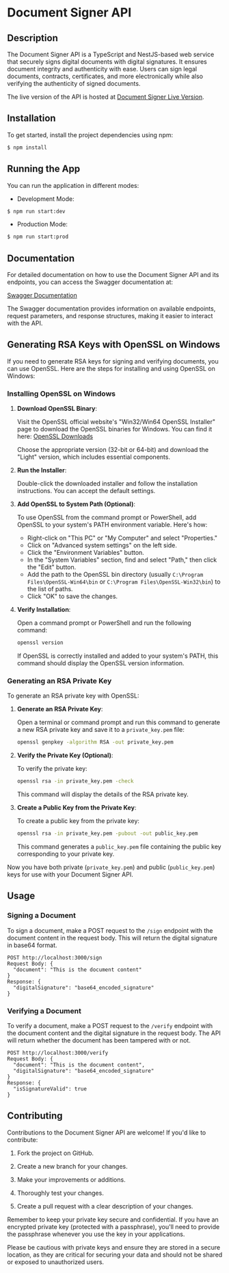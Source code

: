 # Document Signer API

## Description

The Document Signer API is a TypeScript and NestJS-based web service that securely signs digital documents with digital signatures. It ensures document integrity and authenticity with ease. Users can sign legal documents, contracts, certificates, and more electronically while also verifying the authenticity of signed documents.

The live version of the API is hosted at [Document Signer Live Version](https://document-signer.onrender.com).

## Installation

To get started, install the project dependencies using npm:

```bash
$ npm install
```

## Running the App

You can run the application in different modes:

- Development Mode:

```bash
$ npm run start:dev
```

- Production Mode:

```bash
$ npm run start:prod
```

## Documentation

For detailed documentation on how to use the Document Signer API and its endpoints, you can access the Swagger documentation at:

[Swagger Documentation](https://document-signer.onrender.com/docs)

The Swagger documentation provides information on available endpoints, request parameters, and response structures, making it easier to interact with the API.

## Generating RSA Keys with OpenSSL on Windows

If you need to generate RSA keys for signing and verifying documents, you can use OpenSSL. Here are the steps for installing and using OpenSSL on Windows:

### Installing OpenSSL on Windows

1. **Download OpenSSL Binary**:

   Visit the OpenSSL official website's "Win32/Win64 OpenSSL Installer" page to download the OpenSSL binaries for Windows. You can find it here: [OpenSSL Downloads](https://slproweb.com/products/Win32OpenSSL.html)

   Choose the appropriate version (32-bit or 64-bit) and download the "Light" version, which includes essential components.

2. **Run the Installer**:

   Double-click the downloaded installer and follow the installation instructions. You can accept the default settings.

3. **Add OpenSSL to System Path (Optional)**:

   To use OpenSSL from the command prompt or PowerShell, add OpenSSL to your system's PATH environment variable. Here's how:

   - Right-click on "This PC" or "My Computer" and select "Properties."
   - Click on "Advanced system settings" on the left side.
   - Click the "Environment Variables" button.
   - In the "System Variables" section, find and select "Path," then click the "Edit" button.
   - Add the path to the OpenSSL bin directory (usually `C:\Program Files\OpenSSL-Win64\bin` or `C:\Program Files\OpenSSL-Win32\bin`) to the list of paths.
   - Click "OK" to save the changes.

4. **Verify Installation**:

   Open a command prompt or PowerShell and run the following command:

   ```bash
   openssl version
   ```

   If OpenSSL is correctly installed and added to your system's PATH, this command should display the OpenSSL version information.

### Generating an RSA Private Key

To generate an RSA private key with OpenSSL:

1. **Generate an RSA Private Key**:

   Open a terminal or command prompt and run this command to generate a new RSA private key and save it to a `private_key.pem` file:

   ```bash
   openssl genpkey -algorithm RSA -out private_key.pem
   ```


2. **Verify the Private Key (Optional)**:

   To verify the private key:

   ```bash
   openssl rsa -in private_key.pem -check
   ```

   This command will display the details of the RSA private key.

3. **Create a Public Key from the Private Key**:

   To create a public key from the private key:

   ```bash
   openssl rsa -in private_key.pem -pubout -out public_key.pem
   ```

   This command generates a `public_key.pem` file containing the public key corresponding to your private key.

Now you have both private (`private_key.pem`) and public (`public_key.pem`) keys for use with your Document Signer API.

## Usage

### Signing a Document

To sign a document, make a POST request to the `/sign` endpoint with the document content in the request body. This will return the digital signature in base64 format.

```
POST http://localhost:3000/sign
Request Body: {
  "document": "This is the document content"
}
Response: {
  "digitalSignature": "base64_encoded_signature"
}
```

### Verifying a Document

To verify a document, make a POST request to the `/verify` endpoint with the document content and the digital signature in the request body. The API will return whether the document has been tampered with or not.

```
POST http://localhost:3000/verify
Request Body: {
  "document": "This is the document content",
  "digitalSignature": "base64_encoded_signature"
}
Response: {
  "isSignatureValid": true
}
```

## Contributing

Contributions to the Document Signer API are welcome! If you'd like to contribute:

1. Fork the project on GitHub.

2. Create a new branch for your changes.

3. Make your improvements or additions.

4. Thoroughly test your changes.

5. Create a pull request with a clear description of your changes.

Remember to keep your private key secure and confidential. If you have an encrypted private key (protected with a passphrase), you'll need to provide the passphrase whenever you use the key in your applications.

Please be cautious with private keys and ensure they are stored in a secure location, as they are critical for securing your data and should not be shared or exposed to unauthorized users.